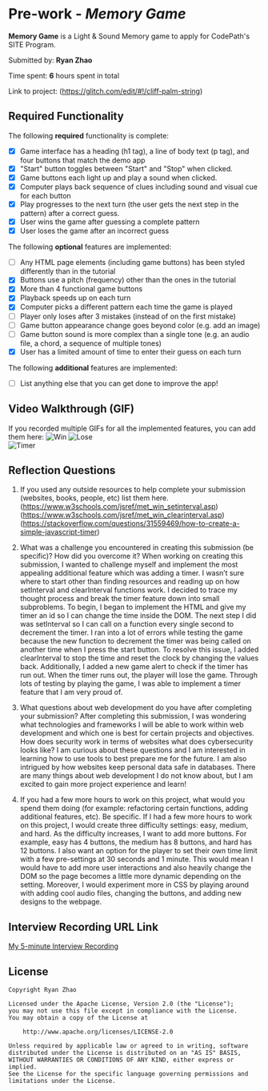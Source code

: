 # Pre-work - *Memory Game*

**Memory Game** is a Light & Sound Memory game to apply for CodePath's SITE Program. 

Submitted by: **Ryan Zhao**

Time spent: **6** hours spent in total

Link to project: (https://glitch.com/edit/#!/cliff-palm-string)

## Required Functionality

The following **required** functionality is complete:

* [X] Game interface has a heading (h1 tag), a line of body text (p tag), and four buttons that match the demo app
* [X] "Start" button toggles between "Start" and "Stop" when clicked. 
* [X] Game buttons each light up and play a sound when clicked. 
* [X] Computer plays back sequence of clues including sound and visual cue for each button
* [X] Play progresses to the next turn (the user gets the next step in the pattern) after a correct guess. 
* [X] User wins the game after guessing a complete pattern
* [X] User loses the game after an incorrect guess

The following **optional** features are implemented:

* [ ] Any HTML page elements (including game buttons) has been styled differently than in the tutorial
* [X] Buttons use a pitch (frequency) other than the ones in the tutorial
* [X] More than 4 functional game buttons
* [X] Playback speeds up on each turn
* [X] Computer picks a different pattern each time the game is played
* [ ] Player only loses after 3 mistakes (instead of on the first mistake)
* [ ] Game button appearance change goes beyond color (e.g. add an image)
* [ ] Game button sound is more complex than a single tone (e.g. an audio file, a chord, a sequence of multiple tones)
* [X] User has a limited amount of time to enter their guess on each turn

The following **additional** features are implemented:

- [ ] List anything else that you can get done to improve the app!

## Video Walkthrough (GIF)

If you recorded multiple GIFs for all the implemented features, you can add them here:
![Win](https://media.giphy.com/media/axgJ4hani5R83uCDdx/giphy.gif)
![Lose](https://media.giphy.com/media/GnPwBUUV3eJl2m2xy0/giphy.gif)\
![Timer](https://media.giphy.com/media/H7xM3EWVI6lQeu0kly/giphy.gif)

## Reflection Questions
1. If you used any outside resources to help complete your submission (websites, books, people, etc) list them here.
  (https://www.w3schools.com/jsref/met_win_setinterval.asp)
    (https://www.w3schools.com/jsref/met_win_clearinterval.asp)
    (https://stackoverflow.com/questions/31559469/how-to-create-a-simple-javascript-timer)

2. What was a challenge you encountered in creating this submission (be specific)? How did you overcome it?
When working on creating this submission, I wanted to challenge myself and implement the most appealing additional feature which was adding a timer. I wasn’t sure where to start other than finding resources and reading up on how setInterval and clearInterval functions work. I decided to trace my thought process and break the timer feature down into small subproblems. To begin, I began to implement the HTML and give my timer an id so I can change the time inside the DOM. The next step I did was setInterval so I can call on a function every single second to decrement the timer. I ran into a lot of errors while testing the game because the new function to decrement the timer was being called on another time when I press the start button. To resolve this issue, I added clearInterval to stop the time and reset the clock by changing the values back. Additionally, I added a new game alert to check if the timer has run out. When the timer runs out, the player will lose the game. Through lots of testing by playing the game, I was able to implement a timer feature that I am very proud of.

3. What questions about web development do you have after completing your submission?
After completing this submission, I was wondering what technologies and frameworks I will be able to work within web development and which one is best for certain projects and objectives. How does security work in terms of websites what does cybersecurity looks like? I am curious about these questions and I am interested in learning how to use tools to best prepare me for the future. I am also intrigued by how websites keep personal data safe in databases. There are many things about web development I do not know about, but I am excited to gain more project experience and learn!

4. If you had a few more hours to work on this project, what would you spend them doing (for example: refactoring certain functions, adding additional features, etc). Be specific.
If I had a few more hours to work on this project, I would create three difficulty settings: easy, medium, and hard. As the difficulty increases, I want to add more buttons. For example, easy has 4 buttons, the medium has 8 buttons, and hard has 12 buttons. I also want an option for the player to set their own time limit with a few pre-settings at 30 seconds and 1 minute. This would mean I would have to add more user interactions and also heavily change the DOM so the page becomes a little more dynamic depending on the setting. Moreover, I would experiment more in CSS by playing around with adding cool audio files, changing the buttons, and adding new designs to the webpage.



## Interview Recording URL Link

[My 5-minute Interview Recording](https://emory.zoom.us/rec/share/Sxn_C_fqk_dSI7Kh66StSf_LQ3SK_oUXeD71bueenGBOfV87lMHxw9mETNSLDCCH.olOS7mPYlkfMoAl9?startTime=1648769957000)


## License

    Copyright Ryan Zhao

    Licensed under the Apache License, Version 2.0 (the "License");
    you may not use this file except in compliance with the License.
    You may obtain a copy of the License at

        http://www.apache.org/licenses/LICENSE-2.0

    Unless required by applicable law or agreed to in writing, software
    distributed under the License is distributed on an "AS IS" BASIS,
    WITHOUT WARRANTIES OR CONDITIONS OF ANY KIND, either express or implied.
    See the License for the specific language governing permissions and
    limitations under the License.
